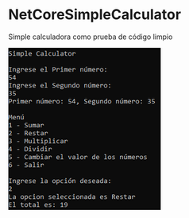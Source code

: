 # NetCoreSimpleCalculator
Simple calculadora como prueba de código limpio

![alt text](https://github.com/selvinmedina/NetCoreSimpleCalculator/blob/master/SimpleCalculator/imagen/SimpleCalculator.png?raw=true)
